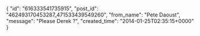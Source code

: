  {
   "id": "616333541735915",
   "post_id": "462493170453287_471533439549260",
   "from_name": "Pete Daoust",
   "message": "Please Derek ?",
   "created_time": "2014-01-25T02:35:15+0000"
 }
